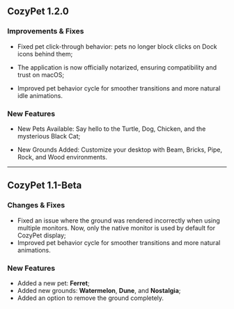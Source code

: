 ## CozyPet 1.2.0

### Improvements & Fixes

- Fixed pet click-through behavior: pets no longer block clicks on Dock icons behind them;

- The application is now officially notarized, ensuring compatibility and trust on macOS;

- Improved pet behavior cycle for smoother transitions and more natural idle animations.

### New Features

- New Pets Available: Say hello to the Turtle, Dog, Chicken, and the mysterious Black Cat;

- New Grounds Added: Customize your desktop with Beam, Bricks, Pipe, Rock, and Wood environments.

---

## CozyPet 1.1-Beta

### Changes & Fixes

- Fixed an issue where the ground was rendered incorrectly when using multiple monitors. Now, only the native monitor is used by default for CozyPet display;
- Improved pet behavior cycle for smoother transitions and more natural animations.

### New Features

- Added a new pet: **Ferret**;
- Added new grounds: **Watermelon**, **Dune**, and **Nostalgia**;
- Added an option to remove the ground completely.
